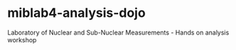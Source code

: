 # miblab4-analysis-dojo
Laboratory of Nuclear and Sub-Nuclear Measurements - Hands on analysis workshop 
